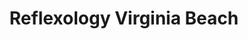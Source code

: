 ---
title: "Reflexology Virginia Beach"
url: /virginia-beach/reflexology-virginia-beach/
shop: Massage
---